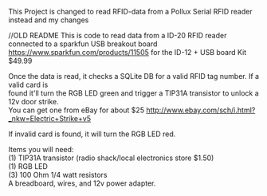 This Project is changed to read RFID-data from a Pollux Serial RFID reader instead and my changes



//OLD README
This is code to read data from a ID-20 RFID reader connected to a sparkfun USB breakout board   
https://www.sparkfun.com/products/11505 for the ID-12 + USB board Kit $49.99  

Once the data is read, it checks a SQLite DB for a valid RFID tag number. If a valid card is   
found it'll turn the RGB LED green and trigger a TIP31A transistor to unlock a 12v door strike.   
You can get one from eBay for about $25 http://www.ebay.com/sch/i.html?_nkw=Electric+Strike+v5  

If invalid card is found, it will turn the RGB LED red.

Items you will need:  
(1) TIP31A transistor (radio shack/local electronics store $1.50)  
(1) RGB LED  
(3) 100 Ohm 1/4 watt resistors  
A breadboard, wires, and 12v power adapter.  
